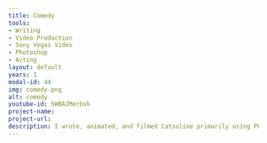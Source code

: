 ```yaml
---
title: Comedy
tools:
- Writing
- Video Production
- Sony Vegas Video
- Photoshop
- Acting
layout: default
years: 1
modal-id: 44
img: comedy.png
alt: comedy
youtube-id: 5WBAJMerbxk
project-name: 
project-url:
description: I wrote, animated, and filmed Catsoline primarily using Photoshop and Sony Vegas.
---
```

